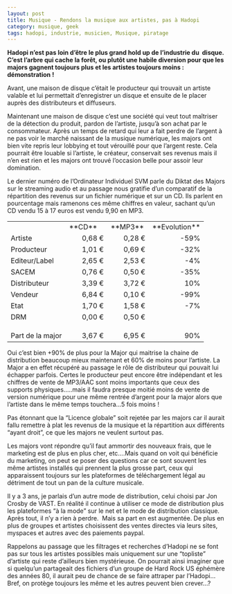 ```yaml
---
layout: post
title: Musique - Rendons la musique aux artistes, pas à Hadopi
category: musique, geek
tags: hadopi, industrie, musicien, Musique, piratage
---
```

**Hadopi n’est pas loin d’être le plus grand hold up de l’industrie du  disque. C’est l’arbre qui cache la forêt, ou plutôt une habile diversion pour que les majors gagnent toujours plus et les artistes toujours moins : démonstration !**

Avant, une maison de disque c’était le producteur qui trouvait un artiste valable et lui permettait d’enregistrer un disque et ensuite de le placer auprès des distributeurs et diffuseurs.

Maintenant une maison de disque c’est une société qui veut tout maîtriser de la détection du produit, pardon de l’artiste, jusqu’à son achat par le consommateur. Après un temps de retard qui leur a fait perdre de l’argent à ne pas voir le marché naissant de la musique numérique, les majors ont bien vite repris leur lobbying et tout vérouillé pour que l’argent reste. Cela pourrait être louable si l’artiste, le créateur, conservait ses revenus mais il n’en est rien et les majors ont trouvé l’occasion belle pour assoir leur domination.

Le dernier numéro de l’Ordinateur Individuel SVM parle du Diktat des Majors sur le streaming audio et au passage nous gratifie d’un comparatif de la répartition des revenus sur un fichier numérique et sur un CD. Ils parlent en pourcentage mais ramenons ces même chiffres en valeur, sachant qu’un CD vendu 15 à 17 euros est vendu 9,90 en MP3.

<table border="0" width="359" cellspacing="0" cellpadding="0"><colgroup> <col span="1" width="119" /> <col span="3" width="80" /> </colgroup>
<tbody>
<tr>
<td width="119" height="17"></td>
<td width="80">**CD**</td>
<td width="80">**MP3**</td>
<td width="80">**Evolution**</td>
</tr>
<tr>
<td height="17">Artiste</td>
<td align="right">0,68 €</td>
<td align="right">0,28 €</td>
<td align="right">-59%</td>
</tr>
<tr>
<td height="17">Producteur</td>
<td align="right">1,01 €</td>
<td align="right">0,69 €</td>
<td align="right">-32%</td>
</tr>
<tr>
<td height="17">Editeur/Label</td>
<td align="right">2,65 €</td>
<td align="right">2,53 €</td>
<td align="right">-4%</td>
</tr>
<tr>
<td height="17">SACEM</td>
<td align="right">0,76 €</td>
<td align="right">0,50 €</td>
<td align="right">-35%</td>
</tr>
<tr>
<td height="17">Distributeur</td>
<td align="right">3,39 €</td>
<td align="right">3,72 €</td>
<td align="right">10%</td>
</tr>
<tr>
<td height="17">Vendeur</td>
<td align="right">6,84 €</td>
<td align="right">0,10 €</td>
<td align="right">-99%</td>
</tr>
<tr>
<td height="17">Etat</td>
<td align="right">1,70 €</td>
<td align="right">1,58 €</td>
<td align="right">-7%</td>
</tr>
<tr>
<td height="17">DRM</td>
<td align="right">0,00 €</td>
<td align="right">0,50 €</td>
<td></td>
</tr>
<tr>
<td height="17"></td>
<td></td>
<td></td>
<td></td>
</tr>
<tr>
<td height="17">Part de la major</td>
<td align="right">3,67 €</td>
<td align="right">6,95 €</td>
<td align="right">90%</td>
</tr>
</tbody>
</table>

Oui c’est bien +90% de plus pour la Major qui maitrise la chaine de distribution beaucoup mieux maintenant et 60% de moins pour l’artiste. La Major a en effet récupéré au passage le rôle de distributeur qui pouvait lui échapper parfois. Certes le producteur peut encore être indépendant et les chiffres de vente de MP3/AAC sont moins importants que ceux des supports physiques…..mais il faudra presque moitié moins de vente de version numérique pour une même rentrée d’argent pour la major alors que l’artiste dans le même temps touchera…5 fois moins !

Pas étonnant que la “Licence globale” soit rejetée par les majors car il aurait fallu remettre à plat les revenus de la musique et la répartition aux différents “ayant droit”, ce que les majors ne veulent surtout pas.

Les majors vont répondre qu’il faut ammortir des nouveaux frais, que le marketing est de plus en plus cher, etc….Mais quand on voit qui bénéficie du marketing, on peut se poser des questions car ce sont souvent les même artistes installés qui prennent la plus grosse part, ceux qui apparaissent toujours sur les plateformes de téléchargement légal au détriment de tout un pan de la culture musicale.

Il y a 3 ans, je parlais d’un autre mode de distribution, celui choisi par Jon Crosby de VAST. En réalité il continue à utiliser ce mode de distribution plus les plateformes “à la mode” sur le net et le mode de distribution classique. Après tout, il n’y a rien à perdre.  Mais sa part en est augmentée. De plus en plus de groupes et artistes choisissent des ventes directes via leurs sites, myspaces et autres avec des paiements paypal.

Rappelons au passage que les filtrages et recherches d’Hadopi ne se font pas sur tous les artistes possibles mais uniquement sur une “topliste” d’artiste qui reste d’ailleurs bien mystérieuse. On pourrait ainsi imaginer que si quelqu’un partageait des fichiers d’un groupe de Hard Rock US éphémère des années 80, il aurait peu de chance de se faire attraper par l’Hadopi…Bref, on protège toujours les même et les autres peuvent bien crever…?

